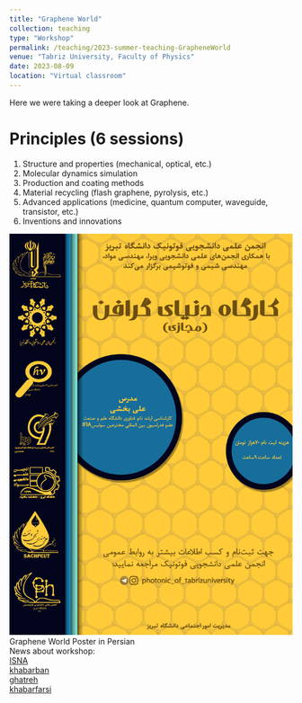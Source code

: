 ```yaml
---
title: "Graphene World"
collection: teaching
type: "Workshop"
permalink: /teaching/2023-summer-teaching-GrapheneWorld
venue: "Tabriz University, Faculty of Physics"
date: 2023-08-09
location: "Virtual classroom"
---
```


Here we were taking a deeper look at Graphene.

Principles (6 sessions)
======
1) Structure and properties (mechanical, optical, etc.)  
2) Molecular dynamics simulation  
3) Production and coating methods  
4) Material recycling (flash graphene, pyrolysis, etc.)  
5) Advanced applications (medicine, quantum computer, waveguide, transistor, etc.)  
6) Inventions and innovations  

![socialqta.jpg](/images/teachings/GrapheneWorld.png)
Graphene World Poster in Persian <br>
News about workshop:<br>
<a href="https://www.isna.ir/news/1402050200885/%DA%A9%D8%A7%D8%B1%DA%AF%D8%A7%D9%87-%D8%AF%D9%86%DB%8C%D8%A7%DB%8C-%DA%AF%D8%B1%D8%A7%D9%81%D9%86-%D8%A8%D8%B1%DA%AF%D8%B2%D8%A7%D8%B1-%D9%85%DB%8C-%D8%B4%D9%88%D8%AF"> ISNA </a> <br>
<a href="https://khabarban.com/a/38299902"> khabarban </a> <br>
<a href="https://www.ghatreh.com/news/nn14020546022913452032/%DA%A9%D8%A7%D8%B1%DA%AF%D8%A7%D9%87-%D8%AF%D9%86%D9%80%DB%8C%D9%80%D8%A7%DB%8C-%DA%AF%D9%80%D8%B1%D8%A7%D9%81%D9%80%D9%86-%D8%A8%D8%B1%DA%AF%D8%B2%D8%A7%D8%B1-%D8%B4%D9%88%D8%AF"> ghatreh </a> <br>
<a href="https://khabarfarsi.com/u/150266657"> khabarfarsi </a> <br>
